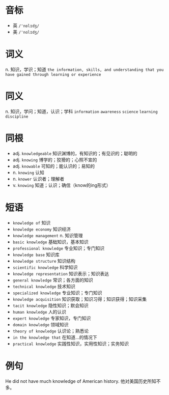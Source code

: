 # 音标

- 英 `/'nɒlɪdʒ/`
- 美 `/'nɑlɪdʒ/`

# 词义

n. 知识，学识；知道
`the information, skills, and understanding that you have gained through learning or experience`

# 同义

n. 知识，学问；知道，认识；学科
`information` `awareness` `science` `learning` `discipline`

# 同根

- adj. `knowledgeable` 知识渊博的，有知识的；有见识的；聪明的
- adj. `knowing` 博学的；狡猾的；心照不宣的
- adj. `knowable` 可知的；能认识的；易知的
- n. `knowing` 认知
- n. `knower` 认识者；理解者
- v. `knowing` 知道；认识；确信（know的ing形式）

# 短语

- `knowledge of` 知识
- `knowledge economy` 知识经济
- `knowledge management` n. 知识管理
- `basic knowledge` 基础知识，基本知识
- `professional knowledge` 专业知识；专门知识
- `knowledge base` 知识库
- `knowledge structure` 知识结构
- `scientific knowledge` 科学知识
- `knowledge representation` 知识表示；知识表达
- `general knowledge` 常识；各方面的知识
- `technical knowledge` 技术知识
- `specialized knowledge` 专业知识；专门知识
- `knowledge acquisition` 知识获取；知识习得；知识获得；知识采集
- `tacit knowledge` 隐性知识；默会知识
- `human knowledge` 人的认识
- `expert knowledge` 专家知识，专门知识
- `domain knowledge` 领域知识
- `theory of knowledge` 认识论；熟悉论
- `in the knowledge that` 在知道…的情况下
- `practical knowledge` 实践性知识，实用性知识；实务知识

# 例句

He did not have much knowledge of American history.
他对美国历史所知不多。


